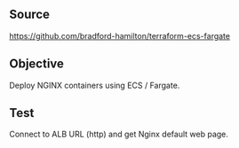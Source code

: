 ## Source

https://github.com/bradford-hamilton/terraform-ecs-fargate

## Objective

Deploy NGINX containers using ECS / Fargate. 

## Test

Connect to ALB URL (http) and get Nginx default web page. 
